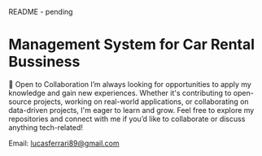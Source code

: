 README - pending
# Management System for Car Rental Bussiness

🚀 Open to Collaboration
I’m always looking for opportunities to apply my knowledge and gain new experiences. Whether it's contributing to open-source projects, working on real-world applications, or collaborating on data-driven projects, I'm eager to learn and grow.
Feel free to explore my repositories and connect with me if you’d like to collaborate or discuss anything tech-related!

Email: lucasferrari89@gmail.com





<!---
lftesting/lftesting is a ✨ special ✨ repository because its `README.md` (this file) appears on your GitHub profile.
You can click the Preview link to take a look at your changes.
--->
